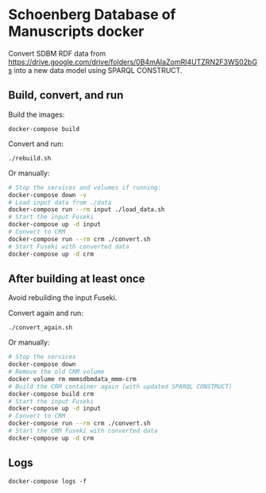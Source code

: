 # Schoenberg Database of Manuscripts docker

Convert SDBM RDF data from https://drive.google.com/drive/folders/0B4mAIaZomRI4UTZRN2F3WS02bGs into a new data model using SPARQL CONSTRUCT.

## Build, convert, and run

Build the images:

`docker-compose build`

Convert and run:

`./rebuild.sh`

Or manually:

```bash
# Stop the services and volumes if running:
docker-compose down -v
# Load input data from ./data
docker-compose run --rm input ./load_data.sh
# Start the input Fuseki
docker-compose up -d input
# Convert to CRM
docker-compose run --rm crm ./convert.sh
# Start Fuseki with converted data
docker-compose up -d crm
```

## After building at least once

Avoid rebuilding the input Fuseki.

Convert again and run:

`./convert_again.sh`

Or manually:

```bash
# Stop the services
docker-compose down
# Remove the old CRM volume
docker volume rm mmmsdbmdata_mmm-crm
# Build the CRM container again (with updated SPARQL CONSTRUCT)
docker-compose build crm
# Start the input Fuseki
docker-compose up -d input
# Convert to CRM
docker-compose run --rm crm ./convert.sh
# Start the CRM Fuseki with converted data
docker-compose up -d crm
```

## Logs

`docker-compose logs -f`
